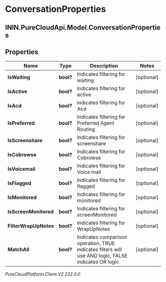 # ConversationProperties

## ININ.PureCloudApi.Model.ConversationProperties

## Properties

|Name | Type | Description | Notes|
|------------ | ------------- | ------------- | -------------|
| **IsWaiting** | **bool?** | Indicates filtering for waiting | [optional] |
| **IsActive** | **bool?** | Indicates filtering for active | [optional] |
| **IsAcd** | **bool?** | Indicates filtering for Acd | [optional] |
| **IsPreferred** | **bool?** | Indicates filtering for Preferred Agent Routing | [optional] |
| **IsScreenshare** | **bool?** | Indicates filtering for screenshare | [optional] |
| **IsCobrowse** | **bool?** | Indicates filtering for Cobrowse | [optional] |
| **IsVoicemail** | **bool?** | Indicates filtering for Voice mail | [optional] |
| **IsFlagged** | **bool?** | Indicates filtering for flagged | [optional] |
| **IsMonitored** | **bool?** | Indicates filtering for monitored | [optional] |
| **IsScreenMonitored** | **bool?** | Indicates filtering for screenMonitored | [optional] |
| **FilterWrapUpNotes** | **bool?** | Indicates filtering for WrapUpNotes | [optional] |
| **MatchAll** | **bool?** | Indicates comparison operation, TRUE indicates filters will use AND logic, FALSE indicates OR logic | [optional] |



_PureCloudPlatform.Client.V2 222.0.0_
